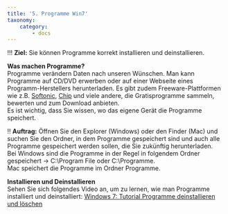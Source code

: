 ```yaml
---
title: '5. Programme Win7'
taxonomy:
    category:
        - docs
---
```


!!! **Ziel:** Sie können Programme korrekt installieren und deinstallieren.

**Was machen Programme?**<br>
Programme verändern Daten nach unseren Wünschen. Man kann Programme auf CD/DVD erwerben oder auf einer Webseite eines Programm-Herstellers herunterladen. Es gibt zudem Freeware-Plattformen wie z.B. [Softonic](http://www.softonic.de), [Chip](http://www.chip.de) und viele andere, die Gratisprogramme sammeln, bewerten und zum Download anbieten. <br> Es ist wichtig, dass Sie wissen, wo das eigene Gerät die Programme speichert.

!! **Auftrag:** Öffnen Sie den Explorer (Windows) oder den Finder (Mac) und suchen Sie den Ordner, in dem Programme gespeichert sind und auch alle Programme gespeichert werden sollen, die Sie zukünftig herunterladen. <br>
Bei Windows sind die Programme in der Regel in folgendem Ordner gespeichert -> C:\Program File oder C:\Programme.<br>
Mac speichert die Programme im Ordner Programme.<br>

**Installieren und Deinstallieren**<br>
Sehen Sie sich folgendes Video an, um zu lernen, wie man Programme installiert und deinstalliert: [Windows 7: Tutorial Programme deinstallieren und löschen](http://www.youtube.com/watch?v=dg8b5A_jHdM)<br>

